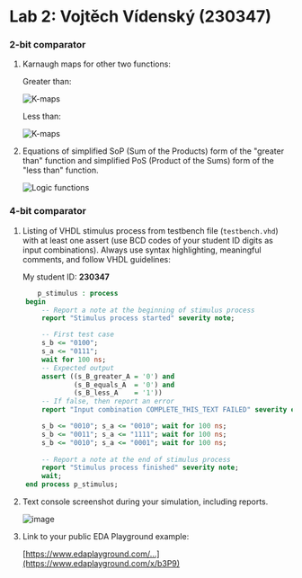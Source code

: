 # Lab 2: Vojtěch Vídenský (230347)

### 2-bit comparator

1. Karnaugh maps for other two functions:

   Greater than:

   ![K-maps](images/kmap_empty.png)

   Less than:

   ![K-maps](images/kmap_empty.png)

2. Equations of simplified SoP (Sum of the Products) form of the "greater than" function and simplified PoS (Product of the Sums) form of the "less than" function.

   ![Logic functions](images/comparator_min.png)

### 4-bit comparator

1. Listing of VHDL stimulus process from testbench file (`testbench.vhd`) with at least one assert (use BCD codes of your student ID digits as input combinations). Always use syntax highlighting, meaningful comments, and follow VHDL guidelines:

   My student ID: **230347**

```vhdl
       p_stimulus : process
    begin
        -- Report a note at the beginning of stimulus process
        report "Stimulus process started" severity note;

        -- First test case
        s_b <= "0100";
        s_a <= "0111";
        wait for 100 ns;
        -- Expected output
        assert ((s_B_greater_A = '0') and
                (s_B_equals_A  = '0') and
                (s_B_less_A    = '1'))
        -- If false, then report an error
        report "Input combination COMPLETE_THIS_TEXT FAILED" severity error;

		s_b <= "0010"; s_a <= "0010"; wait for 100 ns;
        s_b <= "0011"; s_a <= "1111"; wait for 100 ns;
        s_b <= "0010"; s_a <= "0001"; wait for 100 ns;
        
        -- Report a note at the end of stimulus process
        report "Stimulus process finished" severity note;
        wait;
    end process p_stimulus;

```

2. Text console screenshot during your simulation, including reports.

   ![image](https://user-images.githubusercontent.com/99399676/154494071-6de5e2c2-4a61-4ccc-b2fc-8d7bd4855cd3.png)


3. Link to your public EDA Playground example:

   [https://www.edaplayground.com/...](https://www.edaplayground.com/x/b3P9)
